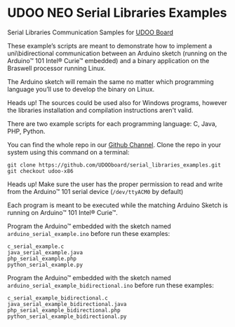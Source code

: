 UDOO NEO Serial Libraries Examples
==========

Serial Libraries Communication Samples for [UDOO Board](http://www.udoo.org)

These example’s scripts are meant to demonstrate how to implement a uni\bidirectional communication between an Arduino sketch (running on the Arduino&trade; 101 Intel&reg; Curie&trade; embedded) and a binary application on the Braswell processor running Linux.

The Arduino sketch will remain the same no matter which programming language you’ll use to develop the binary on Linux.

<span class="label label-warning">Heads up!</span> The sources could be used also for Windows programs, however the libraries installation and compilation instructions aren't valid.

There are two example scripts for each programming language: C, Java, PHP, Python.

You can find the whole repo in our [Github Channel](https://github.com/UDOOboard/serial_libraries_examples).
Clone the repo in your system using this command on a terminal:

    git clone https://github.com/UDOOboard/serial_libraries_examples.git
    git checkout udoo-x86

<span class="label label-warning">Heads up!</span> Make sure the user has the proper permission to read and write from the Arduino&trade; 101 serial device (`/dev/ttyACM0` by default)

Each program is meant to be executed while the matching Arduino Sketch is running on Arduino&trade; 101 Intel&reg; Curie&trade;.

Program the Arduino&trade; embedded with the sketch named `arduino_serial_example.ino` before run these examples:

    c_serial_example.c
    java_serial_example.java
    php_serial_example.php
    python_serial_example.py


Program the Arduino&trade; embedded with the sketch named `arduino_serial_example_bidirectional.ino` before run these examples:

    c_serial_example_bidirectional.c
    java_serial_example_bidirectional.java
    php_serial_example_bidirectional.php
    python_serial_example_bidirectional.py

